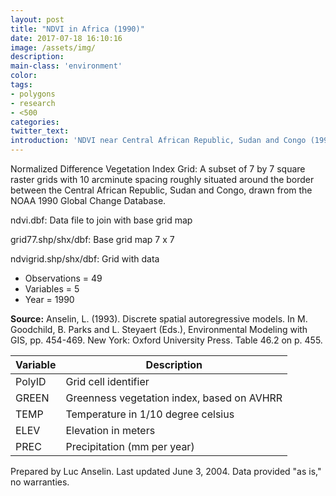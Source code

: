 ```yaml
---
layout: post
title: "NDVI in Africa (1990)"
date: 2017-07-18 16:10:16
image: /assets/img/
description:
main-class: 'environment'
color:
tags:
- polygons
- research
- <500
categories:
twitter_text:
introduction: 'NDVI near Central African Republic, Sudan and Congo (1990).'
---
```


<script>
var map = L.map('map');
L.tileLayer('https://api.tiles.mapbox.com/v4/{id}/{z}/{x}/{y}.png?access_token=pk.eyJ1IjoibWFwYm94IiwiYSI6ImNpejY4NXVycTA2emYycXBndHRqcmZ3N3gifQ.rJcFIG214AriISLbB6B5aw', { <!--this is the URL for the Nepal Geojson-->
maxZoom: 18,
attribution: 'Map data &copy; <a href="http://openstreetmap.org">OpenStreetMap</a> contributors, ' +
'<a href="http://creativecommons.org/licenses/by-sa/2.0/">CC-BY-SA</a>, ' +
'Imagery © <a href="http://mapbox.com">Mapbox</a>',
id: 'mapbox.light'
}).addTo(map);

map.scrollWheelZoom.disable();
map.touchZoom.disable();
var enableMapInteraction = function () {
map.scrollWheelZoom.enable();
map.touchZoom.enable();
}
$('#map').on('click touch', enableMapInteraction);
$('#map').on('mouseout', function(){ map.scrollWheelZoom.disable();});

var smallIcon = L.icon({
iconUrl: 'http://www.hckrecruitment.nic.in/images/blue.png',
iconSize: [16, 16], // size of the icon
});

function onEachFeature(feature, layer) {
//console.log(feature);
var txt = "";
for (var fname in feature.properties) {
txt += fname;
txt += " : ";
txt += feature.properties[fname];
txt += "<br/>";
}
layer.bindPopup(txt);
}


// load GeoJSON from an external file
// load GeoJSON from an external file
$.getJSON("../data/ndvi.geojson",function(data){
// add GeoJSON layer to the map once the file is loaded
var json = L.geoJson(data, {
pointToLayer: function(feature, latlng) {

return L.marker(latlng, {
icon: smallIcon
});
},
onEachFeature: onEachFeature
});
json.addTo(map);
map.fitBounds(json.getBounds());
});

</script>

Normalized Difference Vegetation Index Grid: A subset of 7 by 7 square raster grids with 10 arcminute
spacing roughly situated around the border between the Central African Republic, Sudan and Congo, drawn from the NOAA 1990 Global Change Database.

ndvi.dbf:                           Data file to join with base grid map

grid77.shp/shx/dbf:                 Base grid map 7 x 7                  

ndvigrid.shp/shx/dbf:               Grid with data                       


* Observations = 49
* Variables = 5
* Year = 1990

**Source:**
 Anselin, L. (1993). Discrete spatial autoregressive models. In M. Goodchild, B. Parks and L. Steyaert (Eds.), Environmental Modeling with GIS, pp. 454-469. New York: Oxford University Press. Table 46.2 on p. 455.

| **Variable**| **Description**  |
|--|--|
| PolyID                               | Grid cell identifier                 |
| GREEN                                | Greenness vegetation index, based on AVHRR                                |
| TEMP                                 | Temperature in 1/10 degree celsius   |
| ELEV                                 | Elevation in meters                  |
| PREC                                 | Precipitation (mm per year)          |



Prepared by Luc Anselin. Last updated June 3, 2004. Data provided "as is," no warranties.

